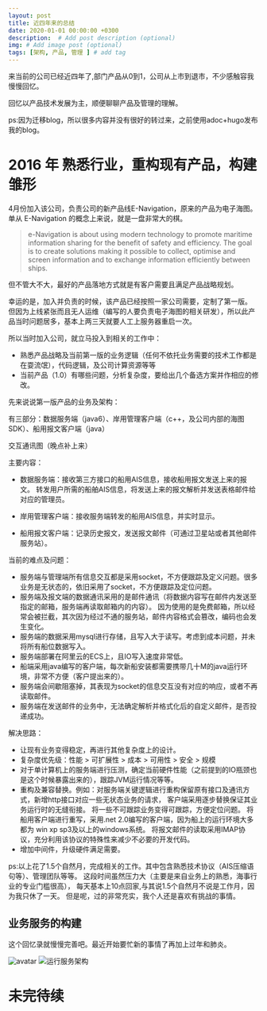 ```yaml
---
layout: post
title: 近四年来的总结
date: 2020-01-01 00:00:00 +0300
description:  # Add post description (optional)
img: # Add image post (optional)
tags: [架构, 产品, 管理 ] # add tag
---
```


来当前的公司已经近四年了,部门产品从0到1，公司从上市到退市，不少感触容我慢慢回忆。

回忆以产品技术发展为主，顺便聊聊产品及管理的理解。

ps:因为迁移blog，所以很多内容并没有很好的转过来，之前使用adoc+hugo发布我的blog。

# 2016 年 熟悉行业，重构现有产品，构建雏形

4月份加入该公司，负责公司的新产品线E-Navigation，原来的产品为电子海图。单从 E-Navigation 的概念上来说，就是一盘非常大的棋。

> e-Navigation is about using modern technology to promote maritime information sharing for the benefit of safety and efficiency. The goal is to create solutions making it possible to collect, optimise and screen information and to exchange information efficiently between ships.

但不管大不大，最好的产品落地方式就是有客户需要且满足产品战略规划。

幸运的是，加入并负责的时候，该产品已经按照一家公司需要，定制了第一版。
但因为上线紧张而且无人运维（编写的人要负责电子海图的相关研发），所以此产品当时问题居多，基本上两三天就要人工上服务器重启一次。

所以当时加入公司，就立马投入到相关的工作中：
- 熟悉产品战略及当前第一版的业务逻辑（任何不依托业务需要的技术工作都是在耍流氓），代码逻辑，及公司计算资源等等
- 当前产品（1.0）有哪些问题，分析复杂度，要给出几个备选方案并作相应的修改。



先来说说第一版产品的业务及架构：

有三部分：数据服务端（java6）、岸用管理客户端（c++，及公司内部的海图SDK）、船用报文客户端（java）

交互通讯图（晚点补上来）

主要内容：
- 数据服务端：接收第三方接口的船用AIS信息，接收船用报文发送上来的报文。
转发用户所需的船舶AIS信息，将发送上来的报文解析并发送表格邮件给对应的管理员。

- 岸用管理客户端：接收服务端转发的船用AIS信息，并实时显示。

- 船用报文客户端：记录历史报文，发送报文邮件（可通过卫星站或者其他邮件服务站）。

当前的难点及问题：
- 服务端与管理端所有信息交互都是采用socket，不方便跟踪及定义问题。很多业务是无状态的，依旧采用了socket，不方便跟踪及定位问题。
- 服务端及报文端的数据通讯采用的是邮件通讯（将数据内容写在邮件内发送至指定的邮箱，服务端再读取邮箱内的内容）。
因为使用的是免费邮箱，所以经常会被拦截，其次因为经过不通的服务站，邮件内容格式会篡改，编码也会发生变化。
- 服务端的数据采用mysql进行存储，且写入大于读写。考虑到成本问题，并未将所有船位数据写入。
- 服务端部署在阿里云的ECS上，且IO写入速度非常低。
- 船端采用java编写的客户端，每次新船安装都需要携带几十M的java运行环境，非常不方便（客户提出来的）。
- 服务端会间歇阻塞掉，其表现为socket的信息交互没有对应的响应，或者不再读取邮件。
- 服务端在发送邮件的业务中，无法确定解析并格式化后的自定义邮件，是否投递成功。

解决思路：
- 让现有业务变得稳定，再进行其他复杂度上的设计。
- 复杂度优先级：性能 > 可扩展性 > 成本 > 可用性 > 安全 > 规模
- 对于单计算机上的服务端进行压测，确定当前硬件性能（之前提到的IO瓶颈也是这个时候暴露出来的），跟踪JVM运行情况等等。
- 重构及兼容替换。例如：对服务端关键逻辑进行重构保留原有接口及通讯方式，新增http接口对应一些无状态业务的请求，
客户端采用逐步替换保证其业务运行时的无缝衔接。
将一些不可跟踪业务变得可跟踪，方便定位问题。
将船用客户端进行重写，采用.net 2.0编写的客户端，因为船上的运行环境大多都为 win xp sp3及以上的windows系统。
将报文邮件的读取采用IMAP协议，充分利用该协议的特殊性来减少不必要的开发代码。
- 增加中间件，升级硬件满足需要。

ps:以上花了1.5个自然月，完成相关的工作。其中包含熟悉技术协议（AIS压缩语句等）、管理团队等等。
这段时间虽然压力大（主要是来自业务上的熟悉，海事行业的专业门槛很高），
每天基本上10点回家,与其说1.5个自然月不说是工作月，因为我只休了一天。
但是呢，过的非常充实，我个人还是喜欢有挑战的事情。

## 业务服务的构建

这个回忆录就慢慢完善吧。最近开始要忙新的事情了再加上过年和肺炎。

![avatar]()
![运行服务架构]({{site.baseurl}}/assets/img/post/运行服务架构.png)


# 未完待续
